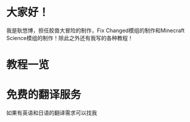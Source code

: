 # 大家好！
我是耿悠博，担任胶兽大冒险的制作，Fix Changed模组的制作和Minecraft Science模组的制作！除此之外还有我写的各种教程！
# 教程一览

# 免费的翻译服务
如果有英语和日语的翻译需求可以找我
